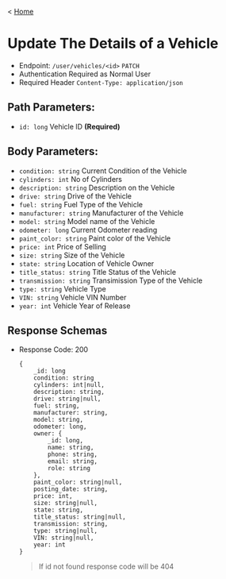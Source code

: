 < [Home](../../../BackendAPIs.md)
# Update The Details of a Vehicle
- Endpoint: `/user/vehicles/<id>` `PATCH`
- Authentication Required as Normal User
- Required Header `Content-Type: application/json`
## Path Parameters:
- `id: long` Vehicle ID **(Required)**
## Body Parameters:
- `condition: string` Current Condition of the Vehicle
- `cylinders: int` No of Cylinders
- `description: string` Description on the Vehicle
- `drive: string` Drive of the Vehicle
- `fuel: string` Fuel Type of the Vehicle
- `manufacturer: string` Manufacturer of the Vehicle
- `model: string` Model name of the Vehicle
- `odometer: long` Current Odometer reading
- `paint_color: string` Paint color of the Vehicle
- `price: int` Price of Selling
- `size: string` Size of the Vehicle
- `state: string` Location of Vehicle Owner
- `title_status: string` Title Status of the Vehicle
- `transmission: string` Transimission Type of the Vehicle
- `type: string` Vehicle Type
- `VIN: string` Vehicle VIN Number
- `year: int` Vehicle Year of Release
## Response Schemas
- Response Code: 200
    ```
    {
        _id: long
        condition: string  
        cylinders: int|null, 
        description: string, 
        drive: string|null, 
        fuel: string, 
        manufacturer: string, 
        model: string, 
        odometer: long, 
        owner: {
            _id: long,
            name: string,
            phone: string,
            email: string,
            role: string
        },
        paint_color: string|null,
        posting_date: string,
        price: int,
        size: string|null,
        state: string,
        title_status: string|null,
        transmission: string,
        type: string|null,
        VIN: string|null,
        year: int
    }
    ```
    > If id not found response code will be 404